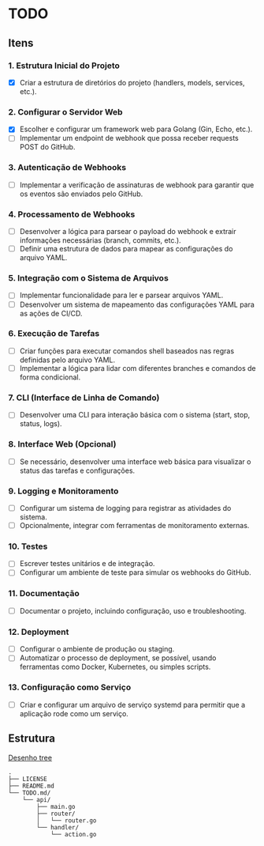 # TODO

## Itens

### 1. Estrutura Inicial do Projeto
- [X] Criar a estrutura de diretórios do projeto (handlers, models, services, etc.).

### 2. Configurar o Servidor Web
- [X] Escolher e configurar um framework web para Golang (Gin, Echo, etc.).
- [ ] Implementar um endpoint de webhook que possa receber requests POST do GitHub.

### 3. Autenticação de Webhooks
- [ ] Implementar a verificação de assinaturas de webhook para garantir que os eventos são enviados pelo GitHub.

### 4. Processamento de Webhooks
- [ ] Desenvolver a lógica para parsear o payload do webhook e extrair informações necessárias (branch, commits, etc.).
- [ ] Definir uma estrutura de dados para mapear as configurações do arquivo YAML.

### 5. Integração com o Sistema de Arquivos
- [ ] Implementar funcionalidade para ler e parsear arquivos YAML.
- [ ] Desenvolver um sistema de mapeamento das configurações YAML para as ações de CI/CD.

### 6. Execução de Tarefas
- [ ] Criar funções para executar comandos shell baseados nas regras definidas pelo arquivo YAML.
- [ ] Implementar a lógica para lidar com diferentes branches e comandos de forma condicional.

### 7. CLI (Interface de Linha de Comando)
- [ ] Desenvolver uma CLI para interação básica com o sistema (start, stop, status, logs).

### 8. Interface Web (Opcional)
- [ ] Se necessário, desenvolver uma interface web básica para visualizar o status das tarefas e configurações.

### 9. Logging e Monitoramento
- [ ] Configurar um sistema de logging para registrar as atividades do sistema.
- [ ] Opcionalmente, integrar com ferramentas de monitoramento externas.

### 10. Testes
- [ ] Escrever testes unitários e de integração.
- [ ] Configurar um ambiente de teste para simular os webhooks do GitHub.

### 11. Documentação
- [ ] Documentar o projeto, incluindo configuração, uso e troubleshooting.

### 12. Deployment
- [ ] Configurar o ambiente de produção ou staging.
- [ ] Automatizar o processo de deployment, se possível, usando ferramentas como Docker, Kubernetes, ou simples scripts.

### 13. Configuração como Serviço
- [ ] Criar e configurar um arquivo de serviço systemd para permitir que a aplicação rode como um serviço.


## Estrutura

[Desenho tree](tree.nathanfriend.com)

```plaintext
.
├── LICENSE
├── README.md
└── TODO.md/
    └── api/
        ├── main.go
        ├── router/
        │   └── router.go
        └── handler/
            └── action.go
```

